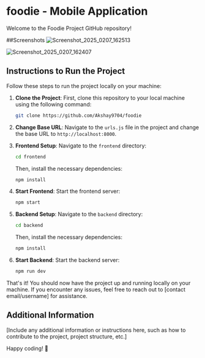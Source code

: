 # foodie - Mobile Application

Welcome to the Foodie Project GitHub repository!

##Screenshots
![Screenshot_2025_0207_162513](https://github.com/user-attachments/assets/dfdf83b0-8874-4bd1-a449-ce0b81e42c31)

![Screenshot_2025_0207_162407](https://github.com/user-attachments/assets/52869ccb-eadb-4718-8487-68d07b20cd5c)




## Instructions to Run the Project

Follow these steps to run the project locally on your machine:

1. **Clone the Project**: First, clone this repository to your local machine using the following command:
   
   ```bash
   git clone https://github.com/Akshay9704/foodie
   ```

2. **Change Base URL**: Navigate to the `urls.js` file in the project and change the base URL to `http://localhost:8000`.

3. **Frontend Setup**: Navigate to the `frontend` directory:
   
   ```bash
   cd frontend
   ```
   
   Then, install the necessary dependencies:
   
   ```bash
   npm install
   ```

4. **Start Frontend**: Start the frontend server:
   
   ```bash
   npm start
   ```

5. **Backend Setup**: Navigate to the `backend` directory:
   
   ```bash
   cd backend
   ```
   
   Then, install the necessary dependencies:
   
   ```bash
   npm install
   ```

6. **Start Backend**: Start the backend server:
   
   ```bash
   npm run dev
   ```

That's it! You should now have the project up and running locally on your machine. If you encounter any issues, feel free to reach out to [contact email/username] for assistance.

## Additional Information

[Include any additional information or instructions here, such as how to contribute to the project, project structure, etc.]

Happy coding! 🚀
